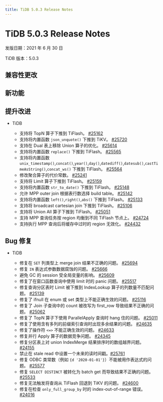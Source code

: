 ```yaml
---
title: TiDB 5.0.3 Release Notes
---
```


# TiDB 5.0.3 Release Notes

发版日期：2021 年 6 月 30 日

TiDB 版本：5.0.3

## 兼容性更改

## 新功能

## 提升改进

+ TiDB

    - 支持将 TopN 算子下推到 TiFlash。 [#25162](https://github.com/pingcap/tidb/pull/25162)
    - 支持将内置函数 `json_unquote()` 下推到 TiKV。 [#25720](https://github.com/pingcap/tidb/pull/25720)
    - 支持在 Dual 表上移除 Union 算子的优化。 [#25614](https://github.com/pingcap/tidb/pull/25614)
    - 支持将内置函数 `replace()` 下推到 TiFlash。 [#25565](https://github.com/pingcap/tidb/pull/25565)
    - 支持将内置函数 `unix_timestamp()`,`concat()`,`year()`,`day()`,`datediff()`,`datesub()`,`castTimeAsString()`,`concat_ws()` 下推到 TiFlash。 [#25564](https://github.com/pingcap/tidb/pull/25564)
    - 修改聚合算子的代价常数。 [#25241](https://github.com/pingcap/tidb/pull/25241)
    - 支持将 Limit 算子下推到 TiFlash。 [#25159](https://github.com/pingcap/tidb/pull/25159)
    - 支持将内置函数 `str_to_date()` 下推到 TiFlash。 [#25148](https://github.com/pingcap/tidb/pull/25148)
    - 允许 MPP outer join 根据表行数选择 build table。 [#25142](https://github.com/pingcap/tidb/pull/25142)
    - 支持将内置函数 `left()`,`right()`,`abs()` 下推到 TiFlash。 [#25133](https://github.com/pingcap/tidb/pull/25133)
    - 支持将 broadcast cartesian join 下推到 TiFlash。 [#25106](https://github.com/pingcap/tidb/pull/25106)
    - 支持将 Union All 算子下推到 TiFlash。 [#25051](https://github.com/pingcap/tidb/pull/25051)
    - 支持 MPP 查询任务按 region 均衡到不同 TiFlash 节点上。 [#24724](https://github.com/pingcap/tidb/pull/24724)
    - 支持执行 MPP 查询后将缓存中过时的 region 无效化。 [#24432](https://github.com/pingcap/tidb/pull/24432)

## Bug 修复

+ TiDB

    - 修复在 `SET` 列类型上 merge join 结果不正确的问题。 [#25694](https://github.com/pingcap/tidb/pull/25694)
    - 修复 `IN` 表达式参数数据腐蚀的问题。 [#25666](https://github.com/pingcap/tidb/pull/25666)
    - 避免 GC 的 session 受全局变量的影响。 [#25609](https://github.com/pingcap/tidb/pull/25609)
    - 修复了在窗口函数查询中使用 limit 时的 panic 问题。 [#25517](https://github.com/pingcap/tidb/pull/25517)
    - 修复查询分区表时 Limit 被下推到 IndexLookup 算子的列数量不匹配问题。 [#25139](https://github.com/pingcap/tidb/pull/25139)
    - 修复了 ifnull 在 enum 或 set 类型上不能正确生效的问题。 [#25116](https://github.com/pingcap/tidb/pull/25116)
    - 修复了 Join 子查询中的 count 被改写为 first_row 导致结果不正确的问题。 [#25062](https://github.com/pingcap/tidb/pull/25062)
    - 修复了 TopN 算子下使用 ParallelApply 查询时 hang 住的问题。 [#25011](https://github.com/pingcap/tidb/pull/25011)
    - 修复了使用含有多列的前缀索引查询时出现多余结果的问题。 [#24635](https://github.com/pingcap/tidb/pull/24635)
    - 修复了操作符 `<=>` 不能正确生效的问题。 [#24633](https://github.com/pingcap/tidb/pull/24633)
    - 修复并行 Apply 算子的数据竞争问题。 [#24345](https://github.com/pingcap/tidb/pull/24345)
    - 修复分区表上对 union IndexMerge 结果排序时的数组越界问题。 [#24155](https://github.com/pingcap/tidb/pull/24155)
    - 禁止在 stale read 中设置一个未来的读时间戳。[#25761](https://github.com/pingcap/tidb/pull/25761)
    - 修复 ODBC 类常数（例如 `{d '2020-01-01'}`）不能被用作表达式的问题。 [#25577](https://github.com/pingcap/tidb/pull/25577)
    - 修复 `SELECT DISTINCT` 被转化为 batch get 而导致结果不正确的问题。 [#25533](https://github.com/pingcap/tidb/pull/25533)
    - 修复无法触发将查询从 TiFlash 回退到 TiKV 的问题。 [#24600](https://github.com/pingcap/tidb/pull/24600)
    - 修复在检查 `only_full_group_by` 时的 index-out-of-range 错误。 [#24016](https://github.com/pingcap/tidb/pull/24016)

